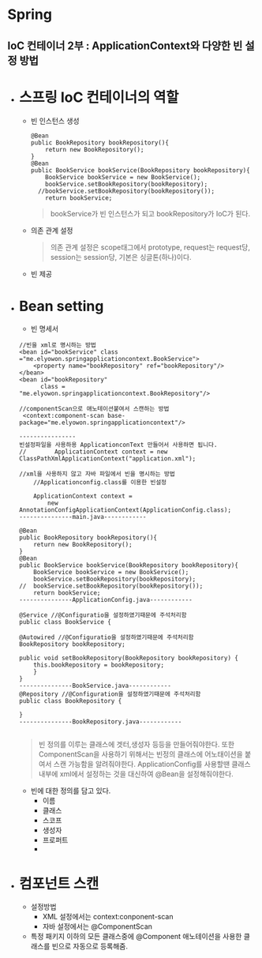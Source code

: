 # Spring

## IoC 컨테이너 2부 : ApplicationContext와 다양한 빈 설정 방법

* # 스프링 IoC 컨테이너의 역할
  * 빈 인스턴스 생성
    ```
    @Bean
    public BookRepository bookRepository(){
        return new BookRepository();
    }    
    @Bean
    public BookService bookService(BookRepository bookRepository){
        BookService bookService = new BookService();
        bookService.setBookRepository(bookRepository);
      //bookService.setBookRepository(bookRepository());
        return bookService;
    ```
    > bookService가 빈 인스턴스가 되고 bookRepository가 IoC가 된다. 
  * 의존 관계 설정
    > 의존 관계 설정은 scope태그에서 prototype, request는 request당, session는 session당, 기본은 싱글톤(하나)이다.
  * 빈 제공
    
    
* # Bean setting
   * 빈 명세서
    ```
    //빈을 xml로 명시하는 방법
    <bean id="bookService" class ="me.elyowon.springapplicationcontext.BookService">
        <property name="bookRepository" ref="bookRepository"/>
    </bean>
    <bean id="bookRepository"
          class = "me.elyowon.springapplicationcontext.BookRepository"/>

    //componentScan으로 애노테이션붙여서 스캔하는 방법
     <context:component-scan base-package="me.elyowon.springapplicationcontext"/>
     
    ----------------
    빈설정파일을 사용하용 ApplicationconText 만들어서 사용하면 됩니다.
    //        ApplicationContext context = new ClassPathXmlApplicationContext("application.xml");

    //xml을 사용하지 않고 자바 파일에서 빈을 명시하는 방법
        //Applicationconfig.class를 이용한 빈설정
    
        ApplicationContext context = 
            new AnnotationConfigApplicationContext(ApplicationConfig.class);
    ---------------main.java------------

    @Bean
    public BookRepository bookRepository(){
        return new BookRepository();
    }
    @Bean
    public BookService bookService(BookRepository bookRepository){
        BookService bookService = new BookService();
        bookService.setBookRepository(bookRepository);
    //  bookService.setBookRepository(bookRepository());
        return bookService;
    ---------------ApplicationConfig.java------------ 

    @Service //@Configuratio을 설정하였기때문에 주석처리함
    public class BookService {

    @Autowired //@Configuratio을 설정하였기때문에 주석처리함
    BookRepository bookRepository;

    public void setBookRepository(BookRepository bookRepository) {
        this.bookRepository = bookRepository;
        }
    }
    ---------------BookService.java------------ 
    @Repository //@Configuration을 설정하였기때문에 주석처리함
    public class BookRepository {

    }
    ---------------BookRepository.java------------ 
            
    ```
    > 빈 정의를 이루는 클래스에 겟터,생성자 등등을 만들어줘야한다. 또한 ComponentScan을 사용하기 위해서는 빈정의 클래스에 어노태이션을 붙여서 스캔 가능함을 알려줘야한다. 
    ApplicationConfig를 사용할땐 클래스내부에 xml에서 설정하는 것을 대신하여 @Bean을 설정해줘야한다.

   * 빈에 대한 정의를 담고 있다.
     * 이름
     * 클래스
     * 스코프
     * 생성자
     * 프로퍼트
     * 


* # 컴포넌트 스캔
   * 설정방법
     * XML 설정에서는 context:conponent-scan
     * 자바 설정에서는 @ComponentScan
   * 특정 패키지 이하의 모든 클래스중에 @Component 애노테이션을 사용한 클래스를 빈으로 자동으로 등록해줌.
  

